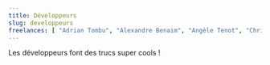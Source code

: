 ```yaml
---
title: Développeurs
slug: developpeurs
freelances: [ "Adrian Tombu", "Alexandre Benaim", "Angèle Tenot", "Chris Scholly", "Clément Oriol", "David Deloo", "Jérôme Béhuet", "Joel Rotelli", "Julien Dubreuil", "Julien Tant", "Julien van der Kluft", "Kévin Rocher", "Loic Ginoux", "Marc Olory", "Régis Millet", "Sébastien Fieloux", "Thibaut Barrère", "Tony Trancard", "Valentin Escoyez", "Xavier Carpentier" ]
---
```


Les développeurs font des trucs super cools !
